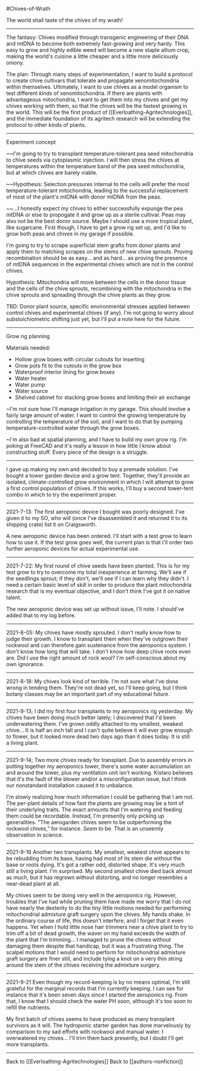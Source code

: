 #Chives-of-Wrath

The world shall taste of the chives of my wrath!

---
The fantasy:  Chives modified through transgenic engineering of their DNA and mtDNA to become both extremely fast-growing and very hardy.  This easy to grow and highly edible weed will become a new staple allium crop, making the world's cuisine a little cheaper and a little more deliciously oniony.

The plan:  Through many steps of experimentation, I want to build a protocol to create chive cultivars that tolerate and propagate xenomitochondria within themselves.  Ultimately, I want to use chives as a model organism to test different *kinds* of xenomitochondria.  If there are plants with advantageous mitochondria, I want to get them into my chives and get my chives working with them, so that the chives will be the fastest growing in the world.  This will be the first product of [[Everloathing-Agritechnologies]], and the immediate foundation of its agritech research will be extending the protocol to other kinds of plants.

---
Experiment concept

~~I'm going to try to transplant temperature-tolerant pea seed mitochondria to chive seeds via cytoplasmic injection.  I will then stress the chives at temperatures within the temperature band of the pea seed mitochondria, but at which chives are barely viable.

~~Hypothesis:  Selection pressures internal to the cells will prefer the most temperature-tolerant mitochondria, leading to the successful replacement of most of the plant's mtDNA with donor mtDNA from the peas.

~~...I honestly expect my chives to either successfully expunge the pea mtDNA or else to propogate it and grow up as a sterile cultivar.  Peas may also not be the best donor source.  Maybe I should use a more tropical plant, like sugarcane.  First though, I have to get a grow rig set up, and I'd like to grow both peas and chives in my garage if possible.

I'm going to try to scrape superficial stem grafts from donor plants and apply them to matching scrapes on the stems of new chive sprouts.  Proving recombination should be as easy... and as hard... as proving the presence of mtDNA sequences in the experimental chives which are not in the control chives.

Hypothesis:  Mitochondria will move between the cells in the donor tissue and the cells of the chive sprouts, recombining with the mitochondria in the chive sprouts and spreading through the chive plants as they grow.

TBD:  Donor plant source, specific environmental stresses applied between control chives and experimental chives (if any).  I'm not going to worry about substoichiometric shifting just yet, but I'll put a note here for the future.

---
Grow rig planning

Materials needed:
- Hollow grow boxes with circular cutouts for inserting 
- Grow pots fit to the cutouts in the grow box
- Waterproof interior lining for grow boxes
- Water heater
- Water pump
- Water source
- Shelved cabinet for stacking grow boxes and limiting their air exchange

~I'm not sure how I'll manage irrigation in my garage.  This should involve a fairly large amount of water.  I want to control the growing temperature by controlling the temperature of the soil, and I want to do that by pumping temperature-controlled water through the grow boxes.

~I'm also bad at spatial planning, and I have to build my own grow rig.  I'm poking at FreeCAD and it's really a lesson in how little I know about constructing stuff.  Every piece of the design is a struggle.

---
I gave up making my own and decided to buy a premade solution.  I've bought a tower garden device and a grow tent.  Together, they'll provide an isolated, climate-controlled grow environment in which I will attempt to grow a first control population of chives.  If this works, I'll buy a second tower-tent combo in which to try the experiment proper.

---
2021-7-13:
The first aeroponic device I bought was poorly designed.  I've given it to my SO, who will (once I've disassembled it and returned it to its shipping crate) list it on Craigsworth.

A new aeroponic device has been ordered.  I'll start with a test grow to learn how to use it.  If the test grow goes well, the current plan is that I'll order two further aeroponic devices for actual experimental use.

---
2021-7-22:
My first round of chive seeds have been planted.  This is for my test grow to try to overcome my total inexperience at farming.  We'll see if the seedlings sprout; if they don't, we'll see if I can learn why they didn't.  I need a certain basic level of skill in order to produce the plant mitochondria research that is my eventual objective, and I don't think I've got it on native talent.

The new aeroponic device was set up without issue, I'll note.  I should've added that to my log before.

---
2021-8-05:
My chives have mostly sprouted.  I don't really know how to judge their growth.  I know to transplant them when they've outgrown their rockwool and can therefore gain sustenance from the aeroponics system.  I don't know how long that will take.  I don't know how deep chive roots even are.  Did I use the right amount of rock wool?  I'm self-conscious about my own ignorance.

---
2021-8-18:
My chives look kind of terrible.  I'm not sure what I've done wrong in tending them.  They're not dead yet, so I'll keep going, but I think botany classes may be an important part of my educational future.

---
2021-9-13;
I did my first four transplants to my aeroponics rig yesterday.  My chives have been doing much better lately; I discovered that I'd been underwatering them.  I've grown oddly attached to my smallest, weakest chive...  It is half an inch tall and I can't quite believe it will ever grow enough to flower, but it looked more dead two days ago than it does today.  It is still a living plant.

---
2021-9-14;
Two more chives ready for transplant.  Due to assembly errors in putting together my aeroponics tower, there's some water accumulation on and around the tower, plus my ventilation unit isn't working.  Kistaro believes that it's the fault of the blower and/or a misconfiguration issue, but I think our nonstandard installation caused it to unbalance.

I'm slowly realizing how much information I could be gathering that I am not.  The per-plant details of how fast the plants are growing may be a hint of their underlying traits.  The exact amounts that I'm watering and feeding them could be recordable.  Instead, I'm presently only picking up generalities.  "The aerogarden chives seem to be outperforming the rockwool chives," for instance.  *Seem* to be.  That is an unseemly observation in science.

---
2021-9-16
Another two transplants.  My smallest, weakest chive appears to be rebudding from its base, having had most of its stem die without the base or roots dying.  It's got a rather odd, distorted shape.  It's very much still a living plant.  I'm surprised.  My second smallest chive died back almost as much, but it has regrown without distorting, and no longer resembles a near-dead plant at all.

My chives seem to be doing very well in the aeroponics rig.  However, troubles that I've had while pruning them have made me worry that I do not have nearly the dexterity to do the tiny little motions needed for performing mitochondrial admixture graft surgery upon the chives.  My hands shake.  In the ordinary course of life, this doesn't interfere, and I forget that it even happens.  Yet when I hold little nose hair trimmers near a chive plant to try to trim off a bit of dead growth, the waver on my hand exceeds the width of the plant that I'm trimming...  I managed to prune the chives without damaging them despite that handicap, but it was a frustrating thing.  The scalpel motions that I would need to perform for mitochondrial admixture graft surgery are finer still, and include tying a knot on a very thin string around the stem of the chives receiving the admixture surgery.

---
2021-9-21
Even though my record-keeping is by no means optimal, I'm still grateful for the marginal records that I'm currently keeping.  I can see for instance that it's been seven days since I started the aeroponics rig.  From that, I know that I should check the water PH soon, although it's too soon to refill the nutrients.

My first batch of chives seems to have produced as many transplant survivors as it will.  The hydroponic starter garden has done marvelously by comparison to my sad efforts with rockwool and manual water.  I overwatered my chives...  I'll trim them back presently, but I doubt I'll get more transplants.

---
Back to [[Everloathing-Agritechnologies]]
Back to [[authors-nonfiction]]